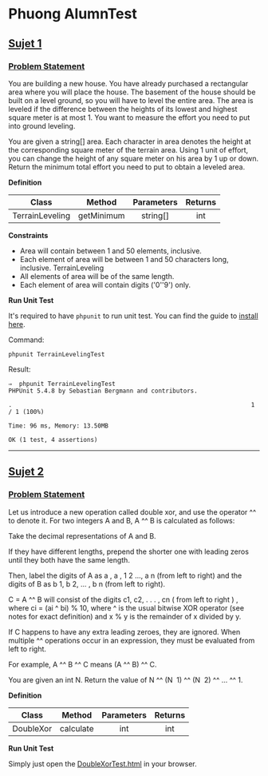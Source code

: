 # Phuong AlumnTest

## [**Sujet 1**]()
### [**Problem Statement**]()

You are building a new house. You have already purchased a rectangular area where you will place the house. 
The basement of the house should be built on a level ground, so you will have to level the entire area. 
The area is leveled if the difference between the heights of its lowest and highest square meter is at most 1. 
You want to measure the effort you need to put into ground leveling. 

You are given a string[] area. Each character in area denotes the height at the corresponding square meter of the terrain area. 
Using 1 unit of effort, you can change the height of any square meter on his area by 1 up or down. 
Return the minimum total effort you need to put to obtain a leveled area.


**Definition**

| Class | Method | Parameters | Returns |   
|---|:---:|:---:|:---:|
|TerrainLeveling | getMinimum | string[] | int |



**Constraints**

* Area will contain between 1 and 50 elements, inclusive.
* Each element of area will be between 1 and 50 characters long, inclusive.
TerrainLeveling
* All elements of area will be of the same length.
* Each element of area will contain digits ('0'­'9') only.

**Run Unit Test**

It's required to have `phpunit` to run unit test. You can find the guide to [install here](https://phpunit.de/getting-started.html).

Command:
```
phpunit TerrainLevelingTest
```

Result:
```
⇒  phpunit TerrainLevelingTest          
PHPUnit 5.4.8 by Sebastian Bergmann and contributors.

.                                                                   1 / 1 (100%)

Time: 96 ms, Memory: 13.50MB

OK (1 test, 4 assertions)

```

--- 



## [**Sujet 2**]()

### [**Problem Statement**]()

 
Let us introduce a new operation called double xor, and use the operator ^^ to denote it.
For two integers A and B, A ^^ B is calculated as follows:

Take the decimal representations of A and B.

If they have different lengths, prepend the shorter one with leading zeros until they both have the same length.

Then, label the digits of A as a , a , 1  2 ..., a n (from left to right)
and the digits of B as b 1, b 2, ... , b n (from left to right).

C = A ^^ B will consist of the digits c1, c2, . . . , cn   ( from left to right ) , where
ci = (ai ^ bi)  % 10, where ^ is the usual bitwise XOR operator (see notes for exact definition) and x % y is the remainder of x divided by y.

If C happens to have any extra leading zeroes, they are ignored.
When multiple ^^ operations occur in an expression, they must be evaluated from left to right. 

For example, A ^^ B ^^ C means (A ^^ B) ^^ C.

You are given an int N. Return the value of N ^^ (N ­ 1) ^^ (N ­ 2) ^^ ... ^^ 1.


**Definition**

| Class | Method | Parameters | Returns |   
|---|:---:|:---:|:---:|
|DoubleXor | calculate | int | int |


**Run Unit Test**

Simply just open the [DoubleXorTest.html](/js/DoubleXorTest.html) in your browser.